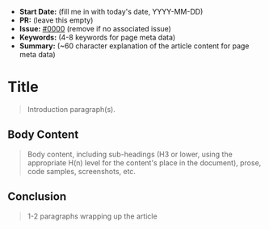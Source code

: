 - **Start Date:** (fill me in with today's date, YYYY-MM-DD)
- **PR:** (leave this empty)
- **Issue:** [#0000](link-to-issue) (remove if no associated issue)
- **Keywords:** (4-8 keywords for page meta data)
- **Summary:** (~60 character explanation of the article content for page meta data)

# Title

> Introduction paragraph(s).

## Body Content

> Body content, including sub-headings (H3 or lower, using the appropriate H(n) level for the content's place in the document), prose, code samples, screenshots, etc.

## Conclusion

> 1-2 paragraphs wrapping up the article
